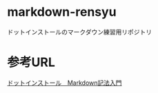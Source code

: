 # markdown-rensyu
ドットインストールのマークダウン練習用リポジトリ

# 参考URL
[ドットインストール　Markdown記法入門](http://dotinstall.com/lessons/basic_markdown)
